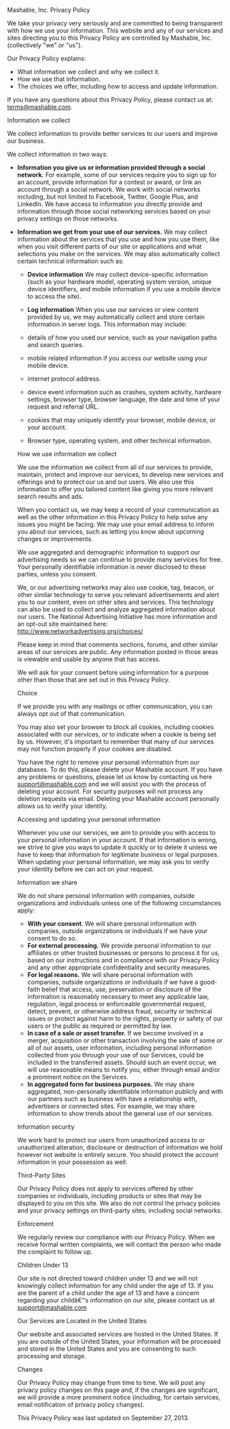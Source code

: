Mashable, Inc. Privacy Policy

We take your privacy very seriously and are committed to being transparent with how we use your information. This website and any of our services and sites directing you to this Privacy Policy are controlled by Mashable, Inc. (collectively "we" or "us").

Our Privacy Policy explains:

*   What information we collect and why we collect it.
*   How we use that information.
*   The choices we offer, including how to access and update information.

If you have any questions about this Privacy Policy, please contact us at: terms@mashable.com.

Information we collect

We collect information to provide better services to our users and improve our business.

We collect information in two ways:

*   **Information you give us or information provided through a social network.** For example, some of our services require you to sign up for an account, provide information for a contest or award, or link an account through a social network. We work with social networks including, but not limited to Facebook, Twitter, Google Plus, and LinkedIn. We have access to information you directly provide and information through those social networking services based on your privacy settings on those networks.
*   **Information we get from your use of our services.** We may collect information about the services that you use and how you use them, like when you visit different parts of our site or applications and what selections you make on the services. We may also automatically collect certain technical information such as:
    
    *   **Device information** We may collect device-specific information (such as your hardware model, operating system version, unique device identifiers, and mobile information if you use a mobile device to access the site).
    *   **Log information** When you use our services or view content provided by us, we may automatically collect and store certain information in server logs. This information may include:
    
    *   details of how you used our service, such as your navigation paths and search queries.
    *   mobile related information if you access our website using your mobile device.
    *   internet protocol address.
    *   device event information such as crashes, system activity, hardware settings, browser type, browser language, the date and time of your request and referral URL.
    *   cookies that may uniquely identify your browser, mobile device, or your account.
    *   Browser type, operating system, and other technical information.
    
    How we use information we collect
    
    We use the information we collect from all of our services to provide, maintain, protect and improve our services, to develop new services and offerings and to protect our us and our users. We also use this information to offer you tailored content like giving you more relevant search results and ads.
    
    When you contact us, we may keep a record of your communication as well as the other information in this Privacy Policy to help solve any issues you might be facing. We may use your email address to inform you about our services, such as letting you know about upcoming changes or improvements.
    
    We use aggregated and demographic information to support our advertising needs so we can continue to provide many services for free. Your personally identifiable information is never disclosed to these parties, unless you consent.
    
    We, or our advertising networks may also use cookie, tag, beacon, or other similar technology to serve you relevant advertisements and alert you to our content, even on other sites and services. This technology can also be used to collect and analyze aggregated information about our users. The National Advertising Initiative has more information and an opt-out site maintained here: http://www.networkadvertising.org/choices/
    
    Please keep in mind that comments sections, forums, and other similar areas of our services are public. Any information posted in those areas is viewable and usable by anyone that has access.
    
    We will ask for your consent before using information for a purpose other than those that are set out in this Privacy Policy.
    
    Choice
    
    If we provide you with any mailings or other communication, you can always opt out of that communication.
    
    You may also set your browser to block all cookies, including cookies associated with our services, or to indicate when a cookie is being set by us. However, it's important to remember that many of our services may not function properly if your cookies are disabled.
    
    You have the right to remove your personal information from our databases. To do this, please delete your Mashable account. If you have any problems or questions, please let us know by contacting us here support@mashable.com and we will assist you with the process of deleting your account. For security purposes will not process any deletion requests via email. Deleting your Mashable account personally allows us to verify your identity.
    
    Accessing and updating your personal information
    
    Whenever you use our services, we aim to provide you with access to your personal information in your account. If that information is wrong, we strive to give you ways to update it quickly or to delete it unless we have to keep that information for legitimate business or legal purposes. When updating your personal information, we may ask you to verify your identity before we can act on your request.
    
    Information we share
    
    We do not share personal information with companies, outside organizations and individuals unless one of the following circumstances apply:
    
    *   **With your consent**. We will share personal information with companies, outside organizations or individuals if we have your consent to do so.
    *   **For external processing.** We provide personal information to our affiliates or other trusted businesses or persons to process it for us, based on our instructions and in compliance with our Privacy Policy and any other appropriate confidentiality and security measures.
    *   **For legal reasons.** We will share personal information with companies, outside organizations or individuals if we have a good-faith belief that access, use, preservation or disclosure of the information is reasonably necessary to meet any applicable law, regulation, legal process or enforceable governmental request, detect, prevent, or otherwise address fraud, security or technical issues or protect against harm to the rights, property or safety of our users or the public as required or permitted by law.
    *   **In case of a sale or asset transfer.** If we become involved in a merger, acquisition or other transaction involving the sale of some or all of our assets, user information, including personal information collected from you through your use of our Services, could be included in the transferred assets. Should such an event occur, we will use reasonable means to notify you, either through email and/or a prominent notice on the Services.
    *   **In aggregated form for business purposes.** We may share aggregated, non-personally identifiable information publicly and with our partners such as business with have a relationship with, advertisers or connected sites. For example, we may share information to show trends about the general use of our services.
    
    Information security
    
    We work hard to protect our users from unauthorized access to or unauthorized alteration, disclosure or destruction of information we hold however not website is entirely secure. You should protect the account information in your possession as well.
    
    Third-Party Sites
    
    Our Privacy Policy does not apply to services offered by other companies or individuals, including products or sites that may be displayed to you on this site. We also do not control the privacy policies and your privacy settings on third-party sites, including social networks.
    
    Enforcement
    
    We regularly review our compliance with our Privacy Policy. When we receive formal written complaints, we will contact the person who made the complaint to follow up.
    
    Children Under 13
    
    Our site is not directed toward children under 13 and we will not knowingly collect information for any child under the age of 13. If you are the parent of a child under the age of 13 and have a concern regarding your childâ€™s information on our site, please contact us at support@mashable.com
    
    Our Services are Located in the United States
    
    Our website and associated services are hosted in the United States. If you are outside of the United States, your information will be processed and stored in the United States and you are consenting to such processing and storage.
    
    Changes
    
    Our Privacy Policy may change from time to time. We will post any privacy policy changes on this page and, if the changes are significant, we will provide a more prominent notice (including, for certain services, email notification of privacy policy changes).
    
    This Privacy Policy was last updated on September 27, 2013.
